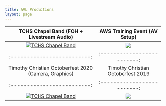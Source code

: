 ```yaml
---
title: AVL Productions
layout: page
---
```


TCHS Chapel Band (FOH + Livestream Audio) |  AWS Training Event (AV Setup)
:-------------------------:|:-------------------------:
[![TCHS Chapel Band](http://img.youtube.com/vi/CUlJ86BDepU/0.jpg)](http://www.youtube.com/watch?v=CUlJ86BDepU "TCHS Chapel Band") |  ![](https://toddr.org/assets/images/aws-2022.png)
:-------------------------:|:-------------------------:
Timothy Christian Octoberfest 2020 (Camera, Graphics) |  Timothy Christian Octoberfest 2019
:-------------------------:|:-------------------------:
[![TCHS Chapel Band](http://img.youtube.com/vi/TvC8kTFUze4/0.jpg)](http://www.youtube.com/watch?v=TvC8kTFUze4 "Timothy Christian Octoberfest 2020") |  ![](https://toddr.org/assets/images/octoberfest-2019.png)
